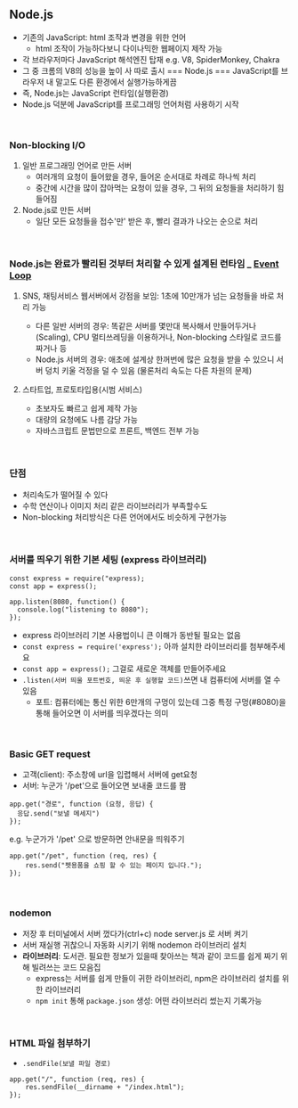 ## Node.js
- 기존의 JavaScript: html 조작과 변경을 위한 언어
  - html 조작이 가능하다보니 다이나믹한 웹페이지 제작 가능
- 각 브라우저마다 JavaScript 해석엔진 탑재 e.g. V8, SpiderMonkey, Chakra
- 그 중 크롬의 V8의 성능을 높이 사 따로 출시 === Node.js === JavaScript를 브라우저 내 말고도 다른 환경에서 실행가능하게끔
- 즉, Node.js는 JavaScript 런타임(실행환경)
- Node.js 덕분에 JavaScript를 프로그래밍 언어처럼 사용하기 시작

<br/>

### Non-blocking I/O
1. 일반 프로그래밍 언어로 만든 서버
    - 여러개의 요청이 들어왔을 경우, 들어온 순서대로 차례로 하나씩 처리
    - 중간에 시간을 많이 잡아먹는 요청이 있을 경우, 그 뒤의 요청들을 처리하기 힘들어짐
2. Node.js로 만든 서버
    - 일단 모든 요청들을 접수'만' 받은 후, 빨리 결과가 나오는 순으로 처리

<br/>

### Node.js는 완료가 빨리된 것부터 처리할 수 있게 설계된 런타임 _ [Event Loop](https://youtu.be/8aGhZQkoFbQ)
1. SNS, 채팅서비스 웹서버에서 강점을 보임: 1초에 10만개가 넘는 요청들을 바로 처리 가능
    - 다른 일반 서버의 경우: 똑같은 서버를 몇만대 복사해서 만들어두거나(Scaling), CPU 멀티쓰레딩을 이용하거나, Non-blocking 스타일로 코드를 짜거나 등
    - Node.js 서버의 경우: 애초에 설계상 한꺼번에 많은 요청을 받을 수 있으니 서버 덩치 키울 걱정을 덜 수 있음 (물론처리 속도는 다른 차원의 문제)

2. 스타트업, 프로토타입용(시범 서비스)
    - 초보자도 빠르고 쉽게 제작 가능
    - 대량의 요청에도 나름 감당 가능
    - 자바스크립트 문법만으로 프론트, 백엔드 전부 가능

<br/>
  
### 단점
- 처리속도가 떨어질 수 있다
- 수학 연산이나 이미지 처리 같은 라이브러리가 부족할수도
- Non-blocking 처리방식은 다른 언어에서도 비슷하게 구현가능

<br/>

### 서버를 띄우기 위한 기본 세팅 (express 라이브러리)
```
const express = require("express);
const app = express();

app.listen(8080, function() {
  console.log("listening to 8080");
});
```
- express 라이브러리 기본 사용법이니 큰 이해가 동반될 필요는 없음
- `const express = require('express');` 아까 설치한 라이브러리를 첨부해주세요
- `const app = express();` 그걸로 새로운 객체를 만들어주세요
- `.listen(서버 띄울 포트번호, 띄운 후 실행할 코드)`쓰면 내 컴퓨터에 서버를 열 수 있음
  - 포트: 컴퓨터에는 통신 위한 6만개의 구멍이 있는데 그중 특정 구멍(#8080)을 통해 들어오면 이 서버를 띄우겠다는 의미

<br/>

### Basic GET request
- 고객(client): 주소창에 url을 입렵해서 서버에 get요청
- 서버: 누군가 '/pet'으로 들어오면 보내줄 코드를 짬
```
app.get("경로", function (요청, 응답) {
  응답.send("보낼 메세지")
});
```
e.g. 누군가가 '/pet' 으로 방문하면 안내문을 띄워주기
```
app.get("/pet", function (req, res) {
    res.send("펫용품을 쇼핑 할 수 있는 페이지 입니다.");
});
```

<br/>

### nodemon
- 저장 후 터미널에서 서버 껐다가(ctrl+c) node server.js 로 서버 켜기
- 서버 재실행 귀찮으니 자동화 시키기 위해 nodemon 라이브러리 설치 
- **라이브러리**: 도서관. 필요한 정보가 있을때 찾아쓰는 책과 같이 코드를 쉽게 짜기 위해 빌려쓰는 코드 모음집
  - express는 서버를 쉽게 만들이 귀한 라이브러리, npm은 라이브러리 설치를 위한 라이브러리
  - `npm init` 통해 `package.json` 생성: 어떤 라이브러리 썼는지 기록가능

<br/>

### HTML 파일 첨부하기
- `.sendFile(보낼 파일 경로)`
```
app.get("/", function (req, res) {
    res.sendFile(__dirname + "/index.html");
});
```
